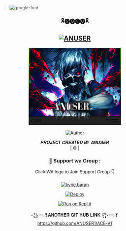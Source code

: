 ><img src="https://fontmeme.com/permalink/211127/4605151a559c52b9f68ec36948af3756.png" alt="google-font" border="0"></a>
<div align="center">

<h3 align="center">🎗️🅢︎🅞︎🅛︎🅞︎🎗️</h3>

<div align="center">

## [![ANUSER](https://readme-typing-svg.herokuapp.com?font=black+light&color=FFA500&lines=🅦︎🅔︎🅛︎🅒︎🅞︎🅜︎🅔︎+Ⓣ︎Ⓞ︎+🅢︎🅞︎🅛︎🅞︎+Ⓦ︎Ⓐ︎+🅑︎🅞︎🅣︎+Ⓡ︎Ⓔ︎Ⓟ︎Ⓞ︎.;🅒︎🅡︎🅔︎🅐︎🅣︎🅔︎🅓︎+Ⓑ︎Ⓨ︎+🅐︎🅝︎🅤︎🅢︎🅔︎🅡︎+;Ⓣ︎Ⓗ︎Ⓘ︎Ⓢ︎+🅘︎🅢︎+Ⓐ︎+🅑︎🅖︎🅜︎+Ⓢ︎Ⓣ︎Ⓘ︎Ⓒ︎Ⓚ︎Ⓔ︎Ⓡ︎+🅑︎🅞︎🅣︎;Ⓦ︎Ⓘ︎Ⓣ︎Ⓗ︎+🅜︎🅞︎🅡︎🅔︎+Ⓕ︎Ⓔ︎Ⓐ︎Ⓣ︎Ⓤ︎Ⓔ︎Ⓡ︎Ⓢ︎;🅣︎🅐︎🅝︎🅚︎🅢︎+Ⓕ︎Ⓞ︎Ⓡ︎+🅥︎🅘︎🅢︎🅘︎🅣︎🅘︎🅝︎🅖︎+Ⓞ︎Ⓤ︎Ⓡ︎+🅖︎🅘︎🅣︎)](https://git.io/typing-svg)

 </a>
</p>
<div align="center">
  <p align="center">
<img src="ANUSER1.jpg?cid=790b7611a48d56eec88e20cfedb2c8be6e08c0fde3f8fe72&rid=giphy.gif&ct=g.gif" alt="GIF" width="300" height="250"/>
</p>
  <p align="center">
<a href="https://github.com/ANUSER1"><img title="Author" src="https://img.shields.io/badge/Author-ANUSER-ANUSER1\DARK?color=black&style=for-the-badge&logo=whatsapp"></a>
</p>
</div>
<p align="center">
𝑷𝑹𝑶𝑱𝑬𝑪𝑻 𝑪𝑹𝑬𝑨𝑻𝑬𝑫 𝑩𝒀 𝑨𝑵𝑼𝑺𝑬𝑹
    <br>
       | © |
        
    

  <h3 align="center">📢 Support wa Group :</h3>
<p align="center">
Click WA logo to Join Support Group 👇
    <br>
<br>
  <a href="https://chat.whatsapp.com/CTqoTm0dnX8FsNmaFRYmJ4" target="blank"><img align="center" src="https://www.linkpicture.com/q/image-removebg-preview-9_2.png" alt="kyrie.baran" height="200" width="300" /></a>
</p>


[![Deploy](https://www.linkpicture.com/q/heroku.jpg)](https://heroku.com/deploy?template=https://github.com/ANUSER1/SOLO.git)
     



[![Run on Repl.it](https://www.linkpicture.com/q/Untitled-3_10.jpg)](https://replit.com/@ANUSER1/ACE-V1#index.js)





꧁𓂸❣𝐀𝐍𝐎𝐓𝐇𝐄𝐑 𝐆𝐈𝐓 𝐇𝐔𝐁 𝐋𝐈𝐍𝐊 ꧂𓂸❣︎   https://github.com/ANUSER1/ACE-V1
